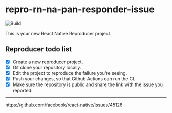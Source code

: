 # repro-rn-na-pan-responder-issue

![Build](https://github.com/kasperski95/repro-rn-na-pan-responder-issue/workflows/Pre%20Merge%20Checks/badge.svg)

This is your new React Native Reproducer project.

## Reproducer todo list

- [x] Create a new reproducer project.
- [x] Git clone your repository locally.
- [x] Edit the project to reproduce the failure you're seeing.
- [x] Push your changes, so that Github Actions can run the CI.
- [x] Make sure the repository is public and share the link with the issue you reported.

---

https://github.com/facebook/react-native/issues/45126